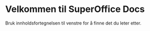 # Velkommen til SuperOffice Docs

Bruk innholdsfortegnelsen til venstre for å finne det du leter etter.
